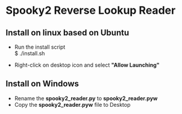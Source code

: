 # Spooky2 Reverse Lookup Reader

## Install on linux based on Ubuntu
- Run the install script</br>
$ ./install.sh

- Right-click on desktop icon and select <b>"Allow Launching"</b>


## Install on Windows
- Rename the <b>spooky2_reader.py</b> to <b>spooky2_reader.pyw</b>
- Copy the <b>spooky2_reader.pyw</b> file to Desktop
